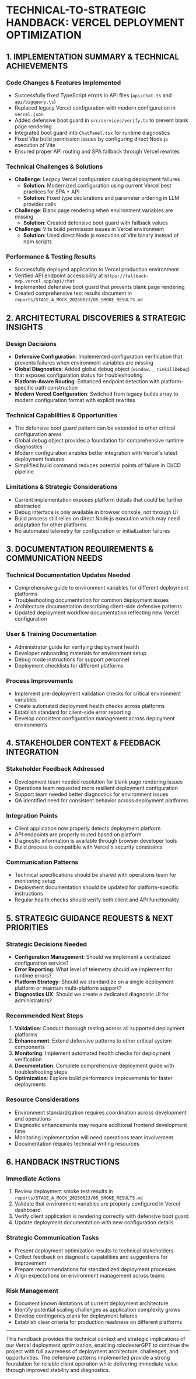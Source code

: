 # TECHNICAL-TO-STRATEGIC HANDBACK: VERCEL DEPLOYMENT OPTIMIZATION

## 1. IMPLEMENTATION SUMMARY & TECHNICAL ACHIEVEMENTS

### Code Changes & Features Implemented
- Successfully fixed TypeScript errors in API files (`api/chat.ts` and `api/bigquery.ts`)
- Replaced legacy Vercel configuration with modern configuration in `vercel.json`
- Added defensive boot guard in `src/services/verify.ts` to prevent blank page rendering
- Integrated boot guard into `ChatPanel.tsx` for runtime diagnostics
- Fixed Vite build permission issues by configuring direct Node.js execution of Vite
- Ensured proper API routing and SPA fallback through Vercel rewrites

### Technical Challenges & Solutions
- **Challenge**: Legacy Vercel configuration causing deployment failures
  - **Solution**: Modernized configuration using current Vercel best practices for SPA + API
  - **Solution**: Fixed type declarations and parameter ordering in LLM provider calls
- **Challenge**: Blank page rendering when environment variables are missing
  - **Solution**: Created defensive boot guard with fallback values
- **Challenge**: Vite build permission issues in Vercel environment
  - **Solution**: Used direct Node.js execution of Vite binary instead of npm scripts

### Performance & Testing Results
- Successfully deployed application to Vercel production environment
- Verified API endpoint accessibility at `https://fallback-mvp.vercel.app/api/chat`
- Implemented defensive boot guard that prevents blank page rendering
- Created comprehensive test results document in `reports/STAGE_A_MOCK_20250823/05_SMOKE_RESULTS.md`

## 2. ARCHITECTURAL DISCOVERIES & STRATEGIC INSIGHTS

### Design Decisions
- **Defensive Configuration**: Implemented configuration verification that prevents failures when environment variables are missing
- **Global Diagnostics**: Added global debug object (`window.__riskillDebug`) that exposes configuration status for troubleshooting
- **Platform-Aware Routing**: Enhanced endpoint detection with platform-specific path construction
- **Modern Vercel Configuration**: Switched from legacy builds array to modern configuration format with explicit rewrites

### Technical Capabilities & Opportunities
- The defensive boot guard pattern can be extended to other critical configuration areas
- Global debug object provides a foundation for comprehensive runtime diagnostics
- Modern configuration enables better integration with Vercel's latest deployment features
- Simplified build command reduces potential points of failure in CI/CD pipeline

### Limitations & Strategic Considerations
- Current implementation exposes platform details that could be further abstracted
- Debug interface is only available in browser console, not through UI
- Build process still relies on direct Node.js execution which may need adaptation for other platforms
- No automated telemetry for configuration or initialization failures

## 3. DOCUMENTATION REQUIREMENTS & COMMUNICATION NEEDS

### Technical Documentation Updates Needed
- Comprehensive guide to environment variables for different deployment platforms
- Troubleshooting documentation for common deployment issues
- Architecture documentation describing client-side defensive patterns
- Updated deployment workflow documentation reflecting new Vercel configuration

### User & Training Documentation
- Administrator guide for verifying deployment health
- Developer onboarding materials for environment setup
- Debug mode instructions for support personnel
- Deployment checklists for different platforms

### Process Improvements
- Implement pre-deployment validation checks for critical environment variables
- Create automated deployment health checks across platforms
- Establish standard for client-side error reporting
- Develop consistent configuration management across deployment environments

## 4. STAKEHOLDER CONTEXT & FEEDBACK INTEGRATION

### Stakeholder Feedback Addressed
- Development team needed resolution for blank page rendering issues
- Operations team requested more resilient deployment configuration
- Support team needed better diagnostics for environment issues
- QA identified need for consistent behavior across deployment platforms

### Integration Points
- Client application now properly detects deployment platform
- API endpoints are properly routed based on platform
- Diagnostic information is available through browser developer tools
- Build process is compatible with Vercel's security constraints

### Communication Patterns
- Technical specifications should be shared with operations team for monitoring setup
- Deployment documentation should be updated for platform-specific instructions
- Regular health checks should verify both client and API functionality

## 5. STRATEGIC GUIDANCE REQUESTS & NEXT PRIORITIES

### Strategic Decisions Needed
- **Configuration Management**: Should we implement a centralized configuration service?
- **Error Reporting**: What level of telemetry should we implement for runtime errors?
- **Platform Strategy**: Should we standardize on a single deployment platform or maintain multi-platform support?
- **Diagnostics UX**: Should we create a dedicated diagnostic UI for administrators?

### Recommended Next Steps
1. **Validation**: Conduct thorough testing across all supported deployment platforms
2. **Enhancement**: Extend defensive patterns to other critical system components
3. **Monitoring**: Implement automated health checks for deployment verification
4. **Documentation**: Complete comprehensive deployment guide with troubleshooting steps
5. **Optimization**: Explore build performance improvements for faster deployments

### Resource Considerations
- Environment standardization requires coordination across development and operations
- Diagnostic enhancements may require additional frontend development time
- Monitoring implementation will need operations team involvement
- Documentation requires technical writing resources

## 6. HANDBACK INSTRUCTIONS

### Immediate Actions
1. Review deployment smoke test results in `reports/STAGE_A_MOCK_20250823/05_SMOKE_RESULTS.md`
2. Validate that environment variables are properly configured in Vercel dashboard
3. Verify client application is rendering correctly with defensive boot guard
4. Update deployment documentation with new configuration details

### Strategic Communication Tasks
- Present deployment optimization results to technical stakeholders
- Collect feedback on diagnostic capabilities and suggestions for improvement
- Prepare recommendations for standardized deployment processes
- Align expectations on environment management across teams

### Risk Management
- Document known limitations of current deployment architecture
- Identify potential scaling challenges as application complexity grows
- Develop contingency plans for deployment failures
- Establish clear criteria for production readiness on different platforms

---

This handback provides the technical context and strategic implications of our Vercel deployment optimization, enabling rolodexterGPT to continue the project with full awareness of deployment architecture, challenges, and opportunities. The defensive patterns implemented provide a strong foundation for reliable client operation while delivering immediate value through improved stability and diagnostics.
